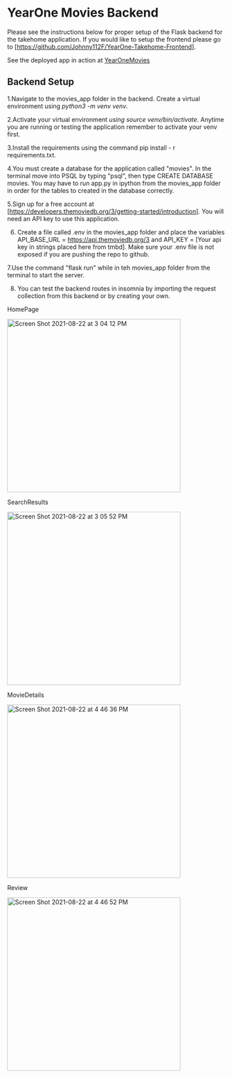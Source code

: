 # YearOne Movies Backend

Please see the instructions below for proper setup of the Flask backend for the takehome application. If you would like to setup the frontend please go to [https://github.com/Johnny112F/YearOne-Takehome-Frontend].

See the deployed app in action at [YearOneMovies](https://fretful-hands.surge.sh/)

## Backend Setup

1.Navigate to the movies_app folder in the backend. Create a virtual environment using *python3 -m venv venv*.

2.Activate your virtual environment *using source venv/bin/activate*. Anytime you are running or testing the application remember to activate your venv first.

3.Install the requirements using the command pip install - r requirements.txt.

4.You must create a database for the application called "movies". In the terminal move into PSQL by typing "psql",
then type CREATE DATABASE movies. You may have to run app.py in ipython from the movies_app folder in order for the tables to created in the database correctly.

5.Sign up for a free account at [https://developers.themoviedb.org/3/getting-started/introduction]. You will need an API key to use this application.

6. Create a file called .env in the movies_app folder and place the variables API_BASE_URL = https://api.themoviedb.org/3 and API_KEY = [Your api key in strings placed here from tmbd]. Make sure your .env file is not exposed if you are pushing the repo to github.

7.Use the command "flask run" while in teh movies_app folder from the terminal to start the server.

8. You can test the backend routes in insomnia by importing the request collection from this backend or by creating your own.

HomePage

<img width="400" alt="Screen Shot 2021-08-22 at 3 04 12 PM" src="https://user-images.githubusercontent.com/50811190/130369464-ca9ae45f-c6db-40f7-acea-8121d99ff83c.png">

SearchResults

<img width="400" alt="Screen Shot 2021-08-22 at 3 05 52 PM" src="https://user-images.githubusercontent.com/50811190/130369533-1e6f9746-718f-4489-873b-8874e9f21217.png">

MovieDetails

<img width="400" alt="Screen Shot 2021-08-22 at 4 46 36 PM" src="https://user-images.githubusercontent.com/50811190/130369603-4f25afa6-f533-4e23-a086-b2b43247e405.png">

Review

<img width="400" alt="Screen Shot 2021-08-22 at 4 46 52 PM" src="https://user-images.githubusercontent.com/50811190/130369625-2ba62d88-8aa1-4246-b024-c1e334c79c9f.png">

